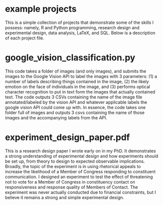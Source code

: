 # example projects
 
This is a simple collection of projects that demonstrate some of the skills I possess: namely, R and Python programming, research design and experimental design, data analysis, LaTeX, and SQL. Below is a description of each project file.

# google_vision_classification.py
This code takes a folder of images (and only images), and submits the images to the Google Vision API to label the images with 3 parameters: (1) a number of labels describing things contained in the image, (2) the likely emotion on the face of individuals in the image, and (3) performs optical character recognition to put in text form the images that actually contained text. The code outputs 3 CSVs containing the name of the image file annotated/labeled by the vision API and whatever applicable labels the google vision API could come up with. In essence, the code takes one folder full of images and outputs 3 csvs containing the name of those images and the accompanying labels from the API.

# experiment_design_paper.pdf

This is a research design paper I wrote early on in my PhD. It demonstrates a strong understanding of experimental design and how experiments should be set up, from theory to design to expected observable implications. Broadly, the topic of the experiment is in using rhetorical appeals to increase the likelihood of a Member of Congress responding to constituent communication. I designed an experiment to test the effect of threatening not to vote for a Member of Congress in constituency contact on responsiveness and response quality of Members of Contact. The experiment was never actually conducted due to financial constraints, but I believe it remains a strong and simple experimental design.
